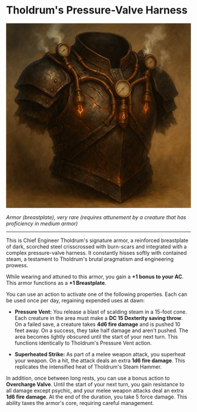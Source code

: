# Tholdrum's Pressure-Valve Harness

![Tholdrum's Pressure-Valve Harness](tholdrums_pressure_valve_harness.webp)

*Armor (breastplate), very rare (requires attunement by a creature that has proficiency in medium armor)*

---

This is Chief Engineer Tholdrum's signature armor, a reinforced breastplate of dark, scorched steel crisscrossed with burn-scars and integrated with a complex pressure-valve harness. It constantly hisses softly with contained steam, a testament to Tholdrum's brutal pragmatism and engineering prowess.

While wearing and attuned to this armor, you gain a **+1 bonus to your AC**. This armor functions as a **+1 Breastplate**.

You can use an action to activate one of the following properties. Each can be used once per day, regaining expended uses at dawn:

- **Pressure Vent:** You release a blast of scalding steam in a 15-foot cone. Each creature in the area must make a **DC 15 Dexterity saving throw**. On a failed save, a creature takes **4d6 fire damage** and is pushed 10 feet away. On a success, they take half damage and aren't pushed. The area becomes lightly obscured until the start of your next turn. This functions identically to Tholdrum's Pressure Vent action.

- **Superheated Strike:** As part of a melee weapon attack, you superheat your weapon. On a hit, the attack deals an extra **1d6 fire damage**. This replicates the intensified heat of Tholdrum's Steam Hammer.

In addition, once between long rests, you can use a bonus action to **Overcharge Valve**. Until the start of your next turn, you gain resistance to all damage except psychic, and your melee weapon attacks deal an extra **1d6 fire damage**. At the end of the duration, you take 5 force damage. This ability taxes the armor's core, requiring careful management.
